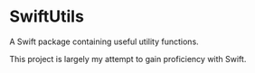 # SwiftUtils

A Swift package containing useful utility functions.

This project is largely my attempt to gain proficiency with Swift.
